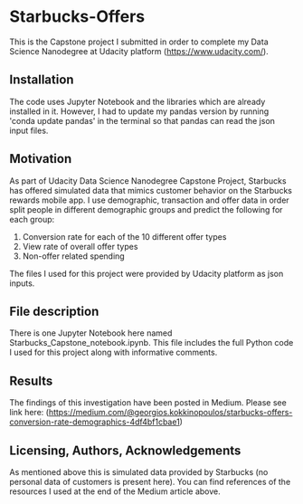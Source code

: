# Starbucks-Offers
This is the Capstone project I submitted in order to complete my Data Science Nanodegree at Udacity platform (https://www.udacity.com/).
## Installation
The code uses Jupyter Notebook and the libraries which are already installed in it. However, I had to update my pandas version by running 'conda update pandas' in the terminal so that pandas can read the json input files.
## Motivation
As part of Udacity Data Science Nanodegree Capstone Project, Starbucks has offered simulated data that mimics customer behavior on the Starbucks rewards mobile app. I use demographic, transaction and offer data in order split people in different demographic groups and predict the following for each group:

1. Conversion rate for each of the 10 different offer types
2. View rate of overall offer types
3. Non-offer related spending

The files I used for this project were provided by Udacity platform as json inputs.

## File description
There is one Jupyter Notebook here named Starbucks_Capstone_notebook.ipynb. This file includes the full Python code I used for this project along with informative comments.

## Results

The findings of this investigation have been posted in Medium. Please see link here:
(https://medium.com/@georgios.kokkinopoulos/starbucks-offers-conversion-rate-demographics-4df4bf1cbae1)

## Licensing, Authors, Acknowledgements
As mentioned above this is simulated data provided by Starbucks (no personal data of customers is present here).
You can find references of the resources I used at the end of the Medium article above.
